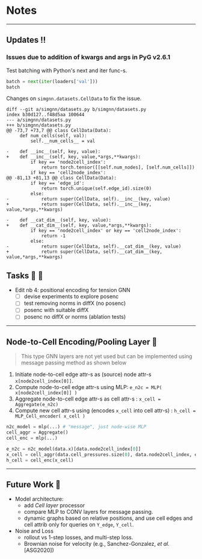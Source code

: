 # Notes
---

## Updates ‼️
### Issues due to addition of kwargs and args in PyG v2.6.1

Test batching with Python's next and iter func-s.

```python
batch = next(iter(loaders['val']))
batch
```

Changes on `simgnn.datasets.CellData` to fix the issue.

```shell
diff --git a/simgnn/datasets.py b/simgnn/datasets.py
index b30d127..f48d5aa 100644
--- a/simgnn/datasets.py
+++ b/simgnn/datasets.py
@@ -73,7 +73,7 @@ class CellData(Data):
     def num_cells(self, val):
         self.__num_cells__ = val
 
-    def __inc__(self, key, value):
+    def __inc__(self, key, value,*args,**kwargs):
         if key == 'node2cell_index':
             return torch.tensor([[self.num_nodes], [self.num_cells]])
         if key == 'cell2node_index':
@@ -81,13 +81,13 @@ class CellData(Data):
         if key == 'edge_id':
             return torch.unique(self.edge_id).size(0)
         else:
-            return super(CellData, self).__inc__(key, value)
+            return super(CellData, self).__inc__(key, value,*args,**kwargs)
 
-    def __cat_dim__(self, key, value):
+    def __cat_dim__(self, key, value,*args,**kwargs):
         if key == 'node2cell_index' or key == 'cell2node_index':
             return -1
         else:
-            return super(CellData, self).__cat_dim__(key, value)
+            return super(CellData, self).__cat_dim__(key, value,*args,**kwargs)
```

## Tasks 👷 🚧 
- Edit nb 4: positional encoding for tension GNN
    - [ ] devise experiments to explore posenc
    - [ ] test removing norms in diffX (no posenc)
    - [ ] posenc with suitable diffX
    - [ ] posenc no diffX or norms (ablation tests)
    
---
## Node-to-Cell Encoding/Pooling Layer 🧱 
> This type GNN layers are not yet used but can be implemented using message passing method as shown below
1. Initiate node-to-cell edge attr-s as (source) node attr-s `x[node2cell_index[0]]`.
1. Compute node-to-cell edge attr-s using MLP: `e_n2c = MLP( x[node2cell_index[0]] )`
1. Aggregate node-to-cell edge attr-s as cell attr-s : `x_cell = Aggregate(e_n2c)`
1. Compute new cell attr-s using (encodes `x_cell` into cell attr-s) : `h_cell = MLP_Cell_encoder( x_cell )`

```python
n2c_model = mlp(...) # "message", just node-wise MLP
cell_aggr = Aggregate()
cell_enc = mlp(...)

e_n2c = n2c_model(data.x)[data.node2cell_index[0]]
x_cell = cell_aggr(data.cell_pressures.size(0), data.node2cell_index, e_n2c)
h_cell = cell_enc(x_cell)
```

---
## Future Work 🔮 
- Model architecture:
    - add *Cell layer* processor
    - compare MLP to CONV layers for message passing.
    - dynamic graphs based on relative positions, and use cell edges and cell attrib only for queries on `Y_edge`, `Y_cell`.
- Noise and Loss
    - rollout vs 1-step losses, and multi-step loss.
    - Brownian noise for velocity (e.g., Sanchez-Gonzalez, *et al.* \[ASG2020\])